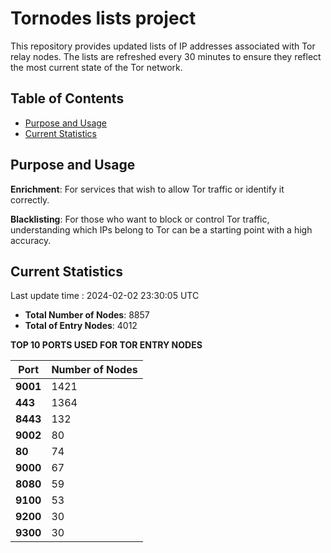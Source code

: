 # Tornodes lists project

This repository provides updated lists of IP addresses associated with Tor relay nodes. The lists are refreshed every 30 minutes to ensure they reflect the most current state of the Tor network.

## Table of Contents

- [Purpose and Usage](#purpose-and-usage)
- [Current Statistics](#current-statistics)


## Purpose and Usage

**Enrichment**: For services that wish to allow Tor traffic or identify it correctly.

**Blacklisting**: For those who want to block or control Tor traffic, understanding which IPs belong to Tor can be a starting point with a high accuracy.

## Current Statistics

Last update time : 2024-02-02 23:30:05 UTC

- **Total Number of Nodes**: 8857
- **Total of Entry Nodes**: 4012

**TOP 10 PORTS USED FOR TOR ENTRY NODES**

| **Port** | **Number of Nodes** |
|------|-----------------|
| **9001**   | 1421  |
| **443**   | 1364  |
| **8443**   | 132  |
| **9002**   | 80  |
| **80**   | 74  |
| **9000**   | 67  |
| **8080**   | 59  |
| **9100**   | 53  |
| **9200**   | 30  |
| **9300**   | 30  |

